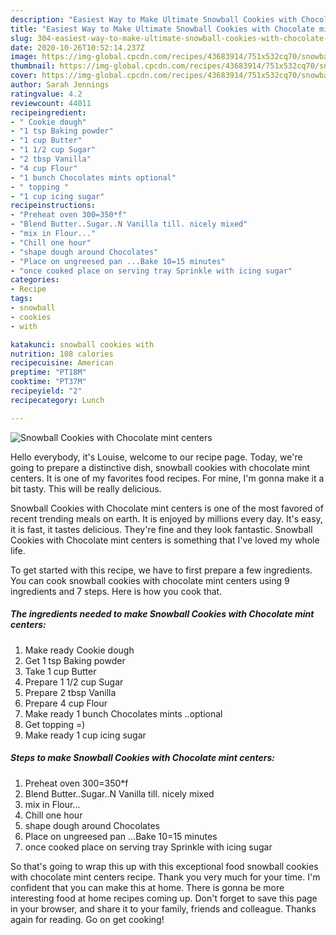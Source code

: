 ```yaml
---
description: "Easiest Way to Make Ultimate Snowball Cookies with Chocolate mint centers"
title: "Easiest Way to Make Ultimate Snowball Cookies with Chocolate mint centers"
slug: 304-easiest-way-to-make-ultimate-snowball-cookies-with-chocolate-mint-centers
date: 2020-10-26T10:52:14.237Z
image: https://img-global.cpcdn.com/recipes/43683914/751x532cq70/snowball-cookies-with-chocolate-mint-centers-recipe-main-photo.jpg
thumbnail: https://img-global.cpcdn.com/recipes/43683914/751x532cq70/snowball-cookies-with-chocolate-mint-centers-recipe-main-photo.jpg
cover: https://img-global.cpcdn.com/recipes/43683914/751x532cq70/snowball-cookies-with-chocolate-mint-centers-recipe-main-photo.jpg
author: Sarah Jennings
ratingvalue: 4.2
reviewcount: 44011
recipeingredient:
- " Cookie dough"
- "1 tsp Baking powder"
- "1 cup Butter"
- "1 1/2 cup Sugar"
- "2 tbsp Vanilla"
- "4 cup Flour"
- "1 bunch Chocolates mints optional"
- " topping "
- "1 cup icing sugar"
recipeinstructions:
- "Preheat oven 300=350*f"
- "Blend Butter..Sugar..N Vanilla till. nicely mixed"
- "mix in Flour..."
- "Chill one hour"
- "shape dough around Chocolates"
- "Place on ungreesed pan ...Bake 10=15 minutes"
- "once cooked place on serving tray Sprinkle with icing sugar"
categories:
- Recipe
tags:
- snowball
- cookies
- with

katakunci: snowball cookies with 
nutrition: 108 calories
recipecuisine: American
preptime: "PT18M"
cooktime: "PT37M"
recipeyield: "2"
recipecategory: Lunch

---
```



![Snowball Cookies with Chocolate mint centers](https://img-global.cpcdn.com/recipes/43683914/751x532cq70/snowball-cookies-with-chocolate-mint-centers-recipe-main-photo.jpg)

Hello everybody, it's Louise, welcome to our recipe page. Today, we're going to prepare a distinctive dish, snowball cookies with chocolate mint centers. It is one of my favorites food recipes. For mine, I'm gonna make it a bit tasty. This will be really delicious.



Snowball Cookies with Chocolate mint centers is one of the most favored of recent trending meals on earth. It is enjoyed by millions every day. It's easy, it is fast, it tastes delicious. They're fine and they look fantastic. Snowball Cookies with Chocolate mint centers is something that I've loved my whole life.


To get started with this recipe, we have to first prepare a few ingredients. You can cook snowball cookies with chocolate mint centers using 9 ingredients and 7 steps. Here is how you cook that.

<!--inarticleads1-->

##### The ingredients needed to make Snowball Cookies with Chocolate mint centers:

1. Make ready  Cookie dough
1. Get 1 tsp Baking powder
1. Take 1 cup Butter
1. Prepare 1 1/2 cup Sugar
1. Prepare 2 tbsp Vanilla
1. Prepare 4 cup Flour
1. Make ready 1 bunch Chocolates mints ..optional
1. Get  topping =)
1. Make ready 1 cup icing sugar




<!--inarticleads2-->

##### Steps to make Snowball Cookies with Chocolate mint centers:

1. Preheat oven 300=350*f
1. Blend Butter..Sugar..N Vanilla till. nicely mixed
1. mix in Flour...
1. Chill one hour
1. shape dough around Chocolates
1. Place on ungreesed pan ...Bake 10=15 minutes
1. once cooked place on serving tray Sprinkle with icing sugar




So that's going to wrap this up with this exceptional food snowball cookies with chocolate mint centers recipe. Thank you very much for your time. I'm confident that you can make this at home. There is gonna be more interesting food at home recipes coming up. Don't forget to save this page in your browser, and share it to your family, friends and colleague. Thanks again for reading. Go on get cooking!
